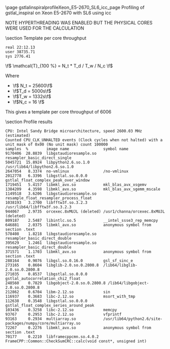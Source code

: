 \page gstlalinspiralprofileXeon_E5-2670_SL6_icc_page Profiling of gstlal_inspiral on Xeon E5-2670 with SL6 using icc

NOTE HYPERTHREADING WAS ENABLED BUT THE PHYSICAL CORES WERE USED FOR THE CALCULATION

\section Template per core throughput

	real 22:12.13
	user 38735.71
	sys 2776.41

\f$ \mathcal{T}_{100 \%} = N_t * T_d / T_w / N_c \f$

Where

 - \f$ N_t = 25600\f$
 - \f$T_d = 5000s\f$
 - \f$T_w = 1332s\f$
 - \f$N_c = 16 \f$


This gives a template per core throughput of 6006

\section Profile results

	CPU: Intel Sandy Bridge microarchitecture, speed 2600.03 MHz (estimated)
	Counted CPU_CLK_UNHALTED events (Clock cycles when not halted) with a unit mask of 0x00 (No unit mask) count 100000
	samples  %        image name               symbol name
	9170406  28.8839  libgstaudioresample.so   resampler_basic_direct_single
	5045721  15.8924  libpython2.6.so.1.0      /usr/lib64/libpython2.6.so.1.0
	2647054   8.3374  no-vmlinux               /no-vmlinux
	2012778   6.3396  libgstlal.so.0.0.0       gstlal_float_complex_peak_over_window
	1719451   5.4157  libmkl_avx.so            mkl_blas_avx_xsgemv
	1384209   4.3598  libmkl_avx.so            mkl_blas_avx_sgemm_mscale
	1149518   3.6206  libgstaudioresample.so   resample_float_resampler_process_float
	1038193   3.2700  libfftw3f.so.3.2.3       /usr/lib64/libfftw3f.so.3.2.3
	944067    2.9735  orcexec.8xMUJL (deleted) /usr1/channa/orcexec.8xMUJL (deleted)
	809187    2.5487  libintlc.so.5            __intel_ssse3_rep_memcpy
	646881    2.0375  libmkl_avx.so            anonymous symbol from section .text
	578408    1.8218  libgstaudioresample.so   resampler_basic_direct_double
	395629    1.2461  libgstaudioresample.so   resampler_basic_direct_double
	371571    1.1703  libmkl_avx.so            anonymous symbol from section .text
	288164    0.9076  libgsl.so.0.16.0         gsl_sf_sinc_e
	273165    0.8604  libglib-2.0.so.0.2800.8  /lib64/libglib-2.0.so.0.2800.8
	271035    0.8537  libgstlal.so.0.0.0       gstlal_autocorrelation_chi2_float
	248560    0.7829  libgobject-2.0.so.0.2800.8 /lib64/libgobject-2.0.so.0.2800.8
	212862    0.6704  libm-2.12.so             sin
	116937    0.3683  libc-2.12.so             msort_with_tmp
	112638    0.3548  libgstlal.so.0.0.0       gstlal_float_complex_series_around_peak
	103436    0.3258  libc-2.12.so             memcpy
	93767     0.2953  libc-2.12.so             vfprintf
	93163     0.2934  multiarray.so            /usr/lib64/python2.6/site-packages/numpy/core/multiarray.so
	72267     0.2276  libmkl_avx.so            anonymous symbol from section .text
	70177     0.2210  libframecppcmn.so.4.0.2  FrameCPP::Common::CheckSumCRC::calc(void const*, unsigned int)

